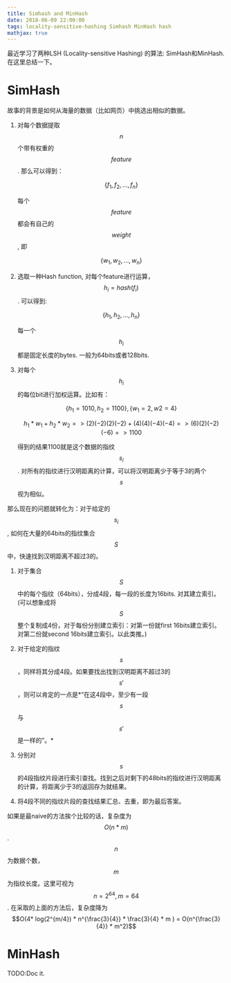```yaml
---
title: Simhash and MinHash
date: 2018-06-09 22:00:00
tags: locality-sensitive-hashing Simhash MinHash hash
mathjax: true
---
```


最近学习了两种LSH (Locality-sensitive Hashing) 的算法: SimHash和MinHash. 在这里总结一下。

<!-- more -->

# SimHash

故事的背景是如何从海量的数据（比如网页）中挑选出相似的数据。

1. 对每个数据提取$$n$$个带有权重的$$feature$$. 那么可以得到：

    $$\{ f_{1}, f_{2}, … , f_{n} \}$$

    每个$$feature$$都会有自己的$$weight$$, 即

    $$\{ w_{1}, w_{2}, ... , w_{n} \}$$

1. 选取一种Hash function, 对每个feature进行运算，$$h_{i} = hash(f_{i})$$. 可以得到:

    $$\{ h_{1}, h_{2}, … , h_{n} \}$$

    每一个$$h_{i}$$都是固定长度的bytes. 一般为64bits或者128bits.

1. 对每个$$h_{i}$$的每位bit进行加权运算。比如有：

    $$\{ h_{1}=1010, h_{2}=1100 \}, \{w_{1}=2, w{2}=4 \}$$

    $$h_{1}* w_{1} + h_{2}*w_{2} => (2)(-2)(2)(-2) + (4)(4)(-4)(-4) => (6)(2)(-2)(-6) => 1100$$

    得到的结果1100就是这个数据的指纹$$s_{i}$$. 对所有的指纹进行汉明距离的计算，可以将汉明距离少于等于3的两个$$s$$视为相似。

那么现在的问题就转化为：对于给定的$$s_{i}$$, 如何在大量的64bits的指纹集合$$S$$中，快速找到汉明距离不超过3的。

1. 对于集合$$S$$中的每个指纹（64bits），分成4段，每一段的长度为16bits. 对其建立索引。 (可以想象成将$$S$$整个复制成4份，对于每份分别建立索引：对第一份就first 16bits建立索引。对第二份就second 16bits建立索引。以此类推。)

1. 对于给定的指纹$$s$$，同样将其分成4段。如果要找出找到汉明距离不超过3的$$s'$$，则可以肯定的一点是*“在这4段中，至少有一段 $$s$$与$$s'$$是一样的”。*

1. 分别对$$s$$的4段指纹片段进行索引查找。找到之后对剩下的48bits的指纹进行汉明距离的计算，将距离少于3的返回存为就结果。

1. 将4段不同的指纹片段的查找结果汇总、去重，即为最后答案。

如果是最naive的方法挨个比较的话，复杂度为$$O(n*m)$$. $$n$$为数据个数，$$m$$为指纹长度。这里可视为$$n=2^{64}, m=64$$. 在采取的上面的方法后，复杂度降为$$O(4* log(2^{m/4}) * n^{\frac{3}{4}} * \frac{3}{4} * m ) = O(n^{\frac{3}{4}} * m^2)$$

# MinHash

TODO:Doc it.